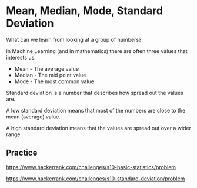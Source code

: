 # Mean, Median, Mode, Standard Deviation

What can we learn from looking at a group of numbers?

In Machine Learning (and in mathematics) there are often three values that interests us:

* Mean - The average value
* Median - The mid point value
* Mode - The most common value

Standard deviation is a number that describes how spread out the values are.

A low standard deviation means that most of the numbers are close to the mean (average) value.

A high standard deviation means that the values are spread out over a wider range.

## Practice

https://www.hackerrank.com/challenges/s10-basic-statistics/problem

https://www.hackerrank.com/challenges/s10-standard-deviation/problem
